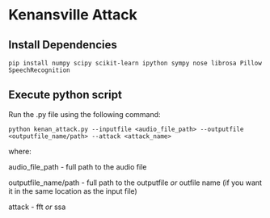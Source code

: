 # Kenansville Attack

## Install Dependencies

`pip install numpy scipy scikit-learn ipython sympy nose librosa Pillow SpeechRecognition`

## Execute python script

Run the .py file using the following command:

`python kenan_attack.py --inputfile <audio_file_path> --outputfile <outputfile_name/path> --attack <attack_name>`

where:

audio_file_path - full path to the audio file

outputfile_name/path - full path to the outputfile *or* outfile name (if you want it in the same location as the input file)

attack - fft *or* ssa


